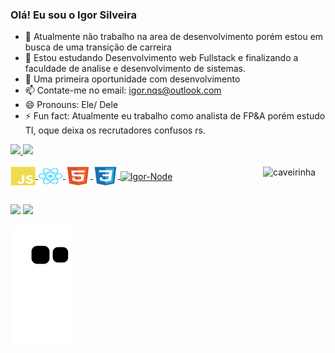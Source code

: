### Olá! Eu sou o Igor Silveira

- 🔭 Atualmente não trabalho na area de desenvolvimento porém estou em busca de uma transição de carreira
- 🌱 Estou estudando Desenvolvimento web Fullstack e finalizando a faculdade de analise e desenvolvimento de sistemas.
- 🤔 Uma primeira oportunidade com desenvolvimento
- 📫 Contate-me no email: igor.nqs@outlook.com
- 😄 Pronouns: Ele/ Dele
- ⚡ Fun fact: Atualmente eu trabalho como analista de FP&A porém estudo TI, oque deixa os recrutadores confusos rs.

<div>
  <a href="https://github.com/IgorSilveira09">
  <img height="180em" src="https://github-readme-stats.vercel.app/api?username=IgorSilveira09&show_icons=true&theme=dracula&include_all_commits=true&count_private=true"/>
  <img height="180em" src="https://github-readme-stats.vercel.app/api/top-langs/?username=IgorSilveira09&layout=compact&langs_count=7&theme=dracula"/>
</div>
  
  <div style="display: inline_block"><br>
  <img align="center" alt="Rafa-Js" height="30" width="40" src="https://raw.githubusercontent.com/devicons/devicon/master/icons/javascript/javascript-plain.svg">
  <img align="center" alt="Rafa-React" height="30" width="40" src="https://raw.githubusercontent.com/devicons/devicon/master/icons/react/react-original.svg">
  <img align="center" alt="Rafa-HTML" height="30" width="40" src="https://raw.githubusercontent.com/devicons/devicon/master/icons/html5/html5-original.svg">
  <img align="center" alt="Rafa-CSS" height="30" width="40" src="https://raw.githubusercontent.com/devicons/devicon/master/icons/css3/css3-original.svg">
  <img align="center" alt="Igor-Node" height="30" width="40" src="https://cdn.jsdelivr.net/gh/devicons/devicon/icons/nodejs/nodejs-original-wordmark.svg" />
  <img align="right" alt="caveirinha" height="120" width="100" src="https://cdn.discordapp.com/attachments/810879498085990400/886725446203482192/undlark.gif">
</div>

 ##
  
  <div> 
  <a href = "mailto:igor.nqs17@gmail.com"><img src="https://img.shields.io/badge/-Gmail-%23333?style=for-the-badge&logo=gmail&logoColor=white" target="_blank"></a>
  <a href="https://www.linkedin.com/in/igor-silveira-2810031b1/" target="_blank"><img src="https://img.shields.io/badge/-LinkedIn-%230077B5?style=for-the-badge&logo=linkedin&logoColor=white" target="_blank"></a> 
 
  ![Snake animation](https://github.com/rafaballerini/rafaballerini/blob/output/github-contribution-grid-snake.svg)
 
</div>
